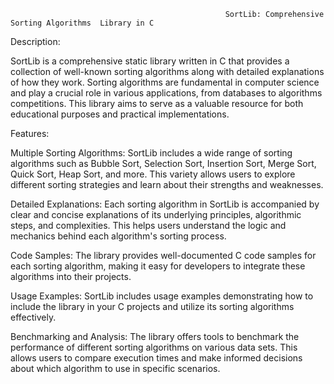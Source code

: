                                     
                                                    SortLib: Comprehensive Sorting Algorithms  Library in C

 
      


			
			  
Description:


SortLib is a comprehensive static library written in C that provides a collection of well-known sorting algorithms along with detailed explanations of how they work. Sorting algorithms are fundamental in computer science and play a crucial role in various applications, from databases to algorithms competitions. This library aims to serve as a valuable resource for both educational purposes and practical implementations.

Features:




Multiple Sorting Algorithms: SortLib includes a wide range of sorting algorithms such as Bubble Sort, Selection Sort, Insertion Sort, Merge Sort, Quick Sort, Heap Sort, and more. This variety allows users to explore different sorting strategies and learn about their strengths and weaknesses.

Detailed Explanations: Each sorting algorithm in SortLib is accompanied by clear and concise explanations of its underlying principles, algorithmic steps, and complexities. This helps users understand the logic and mechanics behind each algorithm's sorting process.

Code Samples: The library provides well-documented C code samples for each sorting algorithm, making it easy for developers to integrate these algorithms into their projects.

Usage Examples: SortLib includes usage examples demonstrating how to include the library in your C projects and utilize its sorting algorithms effectively.

Benchmarking and Analysis: The library offers tools to benchmark the performance of different sorting algorithms on various data sets. This allows users to compare execution times and make informed decisions about which algorithm to use in specific scenarios.
